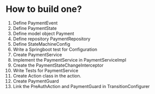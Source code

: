 # How to build one?

1. Define PaymentEvent
2. Define PaymentState
3. Define model object Payment
4. Define repository PaymentRepository
5. Define StateMachineConfig
6. Write a Springboot test for Configuration
7. Create PaymentService
8. Implement the PaymentService in PaymentServiceImpl
9. Create the PaymentStateChangeInterceptor
10. Write Tests for PaymentService
11. Create Action class in the action.
12. Create PaymentGuard
13. Link the PreAuthAction and PaymentGuard in TransitionConfigurer


